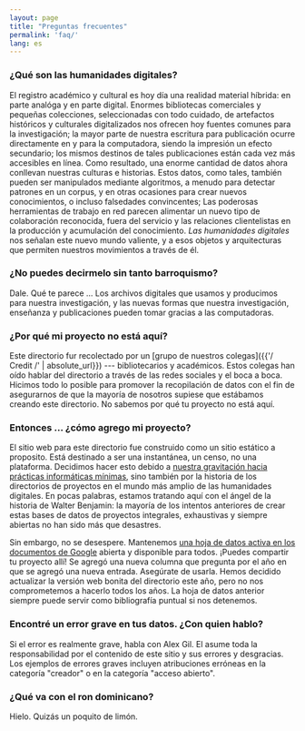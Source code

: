 ```yaml
---
layout: page
title: "Preguntas frecuentes"
permalink: 'faq/'
lang: es
---
```


### ¿Qué son las humanidades digitales?

El registro académico y cultural es hoy día una realidad material híbrida: en parte analóga y en parte digital. Enormes bibliotecas comerciales y pequeñas colecciones, seleccionadas con todo cuidado, de artefactos históricos y culturales digitalizados nos ofrecen hoy fuentes comunes para la investigación; la mayor parte de nuestra escritura para publicación ocurre directamente en y para la computadora, siendo la impresión un efecto secundario; los mismos destinos de tales publicaciones están cada vez más accesibles en línea. Como resultado, una enorme cantidad de datos ahora conllevan nuestras culturas e historias. Estos datos, como tales, también pueden ser manipulados mediante algoritmos, a menudo para detectar patrones en un corpus, y en otras ocasiones para crear nuevos conocimientos, o incluso falsedades convincentes; Las poderosas herramientas de trabajo en red parecen alimentar un nuevo tipo de colaboración reconocida, fuera del servicio y las relaciones clientelistas en la producción y acumulación del conocimiento. *Las humanidades digitales* nos señalan este nuevo mundo valiente, y a esos objetos y arquitecturas que permiten nuestros movimientos a través de él.

### ¿No puedes decirmelo sin tanto barroquismo?

Dale. Qué te parece ... Los archivos digitales que usamos y producimos para nuestra investigación, y las nuevas formas que nuestra investigación, enseñanza y publicaciones pueden tomar gracias a las computadoras.

### ¿Por qué mi proyecto no está aquí?

Este directorio fur recolectado por un [grupo de nuestros colegas]({{'/ Credit /' | absolute_url}}) --- bibliotecarios y académicos. Estos colegas han oído hablar del directorio a través de las redes sociales y el boca a boca. Hicimos todo lo posible para promover la recopilación de datos con el fin de asegurarnos de que la mayoría de nosotros supiese que estábamos creando este directorio. No sabemos por qué tu proyecto no está aquí.

### Entonces ... ¿cómo agrego mi proyecto?

El sitio web para este directorio fue construido como un sitio estático a proposito. Está destinado a ser una instantánea, un censo, no una plataforma. Decidimos hacer esto debido a [nuestra gravitación hacia prácticas informáticas mínimas](https://web.archive.org/web/20200326054116/https://des4div.library.northeastern.edu/design-for-diversity-the-case-of-ed-alex-gil/), sino también por la historia de los directorios de proyectos en el mundo más amplio de las humanidades digitales. En pocas palabras, estamos tratando aquí con el ángel de la historia de Walter Benjamin: la mayoría de los intentos anteriores de crear estas bases de datos de proyectos integrales, exhaustivas y siempre abiertas no han sido más que desastres.

Sin embargo, no se desespere. Mantenemos [una hoja de datos activa en los documentos de Google](https://docs.google.com/spreadsheets/d/1PfgI0GrQR60gwRFVIZmZtWae9JyAMpZNFOZRe5xsMsg/edit#gid=1461016146) abierta y disponible para todos. ¡Puedes compartir tu proyecto allí! Se agregó una nueva columna que pregunta por el año en que se agregó una nueva entrada. Asegúrate de usarla. Hemos decidido actualizar la versión web bonita del directorio este año, pero no nos comprometemos a hacerlo todos los años. La hoja de datos anterior siempre puede servir como bibliografía puntual si nos detenemos.

### Encontré un error grave en tus datos. ¿Con quien hablo?

Si el error es realmente grave, habla con Alex Gil. El asume toda la responsabilidad por el contenido de este sitio y sus errores y desgracias. Los ejemplos de errores graves incluyen atribuciones erróneas en la categoría "creador" o en la categoría "acceso abierto".

### ¿Qué va con el ron dominicano?

Hielo. Quizás un poquito de limón.